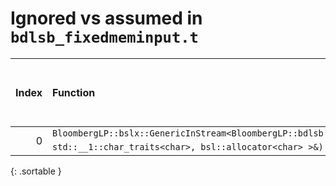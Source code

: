 # Ignored vs assumed in `bdlsb_fixedmeminput.t`

<script src="../sorttable.js"></script>

|   Index | Function                                                                                                                                                                                                                                                                        |   Difference in number of lines |   Function size difference in bytes |   Number of lines in assumed build |   Number of bytes in assumed build |   Number of lines in ignored build |   Number of bytes in ignored build |
|--------:|:--------------------------------------------------------------------------------------------------------------------------------------------------------------------------------------------------------------------------------------------------------------------------------|--------------------------------:|------------------------------------:|-----------------------------------:|-----------------------------------:|-----------------------------------:|-----------------------------------:|
|       0 | `BloombergLP::bslx::GenericInStream<BloombergLP::bdlsb::FixedMemInput>::getString(bsl::basic_string<char, std::__1::char_traits<char>, bsl::allocator<char> >&)` <sup>\[[Assumed](0-assume)\], \[[Ignored](0-none)\], \[[Diff](0.diff.html)\], \[[Prettier Diff](0-diff.html)\] |                               3 |                                   0 |                                186 |                                640 |                                183 |                                640 |
{: .sortable }
